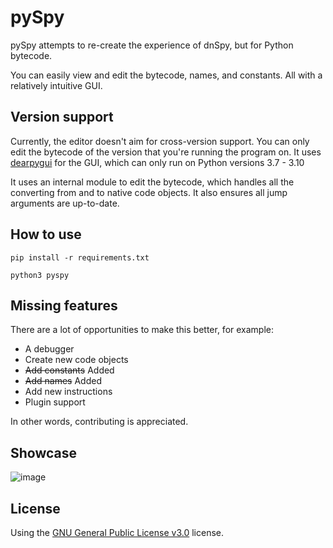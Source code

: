 # pySpy

pySpy attempts to re-create the experience of dnSpy, but for Python bytecode.

You can easily view and edit the bytecode, names, and constants. All with a relatively intuitive GUI.

## Version support
Currently, the editor doesn't aim for cross-version support. You can only edit the bytecode of the version that you're running the program on.
It uses [dearpygui](https://github.com/hoffstadt/DearPyGui) for the GUI, which can only run on Python versions 3.7 - 3.10

It uses an internal module to edit the bytecode, which handles all the converting from and to native code objects. It also ensures all jump arguments are up-to-date.

## How to use
`pip install -r requirements.txt`

`python3 pyspy`

## Missing features
There are a lot of opportunities to make this better, for example:
- A debugger
- Create new code objects
- ~~Add constants~~ Added
- ~~Add names~~ Added
- Add new instructions
- Plugin support

In other words, contributing is appreciated.

## Showcase
![image](https://user-images.githubusercontent.com/40274381/196053131-55e755da-ac18-4daa-8546-2c21a16491e5.png)

## License
Using the [GNU General Public License v3.0](https://github.com/Svenskithesource/pySpy/blob/main/LICENSE) license.
